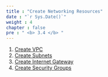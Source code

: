 ```yaml
---
title : "Create Networking Resources"
date : "`r Sys.Date()`"
weight : 4
chapter : false
pre : " <b> 3.4 </b> "
---
```



1. [Create VPC](1-create-vpc)
2. [Create Subnets](2-create-subnets)
3. [Create Internet Gateway](3-create-internet-gateway)
4. [Create Security Groups](4-create-security-groups)